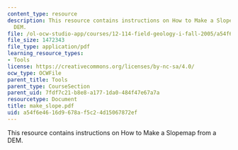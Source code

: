 ```yaml
---
content_type: resource
description: This resource contains instructions on How to Make a Slopemap from a
  DEM.
file: /ol-ocw-studio-app/courses/12-114-field-geology-i-fall-2005/a54f6e4616d9678af5c24d15067872ef_make_slope.pdf
file_size: 1472343
file_type: application/pdf
learning_resource_types:
- Tools
license: https://creativecommons.org/licenses/by-nc-sa/4.0/
ocw_type: OCWFile
parent_title: Tools
parent_type: CourseSection
parent_uid: 7fdf7c21-b8e8-a177-1da0-484f47e67a7a
resourcetype: Document
title: make_slope.pdf
uid: a54f6e46-16d9-678a-f5c2-4d15067872ef
---
```

This resource contains instructions on How to Make a Slopemap from a DEM.